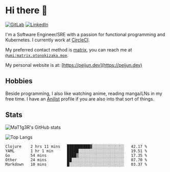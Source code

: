 # Hi there 👋
[<img alt="GitLab" src="https://img.shields.io/badge/gitlab%20-%23181717.svg?&style=for-the-badge&logo=gitlab&logoColor=white"/>](https://gitlab.otonokizaka.moe/Umi)
[<img alt="LinkedIn" src="https://img.shields.io/badge/linkedin%20-%230077B5.svg?&style=for-the-badge&logo=linkedin&logoColor=white"/>](https://www.linkedin.com/in/peijun-ma)

I'm a Software Engineer/SRE with a passion for functional programming and Kubernetes.
I currently work at [CircleCI](https://circleci.com/).

My preferred contact method is [matrix](https://matrix.org),
you can reach me at [`@umi:matrix.otonokizaka.moe`](https://matrix.to/#/@umi:matrix.otonokizaka.moe).

My personal website is at: [https://peijun.dev](https://peijun.dev)

## Hobbies

Beside programming, I also like watching anime, reading manga/LNs in my free time.
I have an [Anilist](https://anilist.co/user/MaT1g3R/) profile if you are also into that sort of things.

## Stats

![MaT1g3R's GitHub stats](https://github-readme-stats.vercel.app/api?username=MaT1g3R&count_private=true&show_icons=true&theme=tokyonight)

![Top Langs](https://github-readme-stats.vercel.app/api/top-langs/?username=MaT1g3R&count_private=true&theme=tokyonight&layout=compact&langs_count=7)

<!--START_SECTION:waka-->
```text
Clojure    2 hrs 11 mins   ██████████▓░░░░░░░░░░░░░░   42.17 % 
YAML       1 hr 1 min      █████░░░░░░░░░░░░░░░░░░░░   19.51 % 
Go         54 mins         ████▒░░░░░░░░░░░░░░░░░░░░   17.35 % 
Other      24 mins         ██░░░░░░░░░░░░░░░░░░░░░░░   07.70 % 
Markdown   10 mins         █░░░░░░░░░░░░░░░░░░░░░░░░   03.37 % 
```
<!--END_SECTION:waka-->
